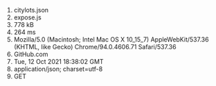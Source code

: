 1. citylots.json
2. expose.js
3. 778 kB
4. 264 ms
5. Mozilla/5.0 (Macintosh; Intel Mac OS X 10_15_7) AppleWebKit/537.36 (KHTML, like Gecko) Chrome/94.0.4606.71 Safari/537.36
6. GitHub.com
7. Tue, 12 Oct 2021 18:38:02 GMT
8. application/json; charset=utf-8
9. GET